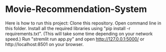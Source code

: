 # Movie-Recommendation-System
Here is how to run this project: Clone this repository. Open command line in this folder. Install all the required libraries using "pip install -r requirements.txt". (This will take some time depending on your network speed.)
Run "stremlit run app.py" and open http://127.0.0.1:5000/  or  http://localhost:8501 on your browser.
